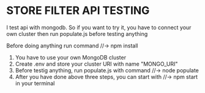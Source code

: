 # STORE FILTER API TESTING

I test api with mongodb. So if you want to try it, you have to connect your own cluster then run populate.js before testing anything

Before doing anything run command //-> npm install

1. You have to use your own MongoDB cluster
2. Create .env and store your cluster URI with name "MONGO_URI"
3. Before testig anything, run populate.js
with command //-> node populate
4. After you have done above three steps,
you can start with //-> npm start in your terminal